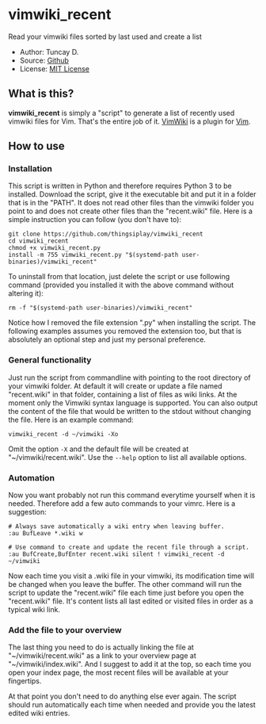 # vimwiki\_recent

Read your vimwiki files sorted by last used and create a list

- Author: Tuncay D.
- Source: [Github](https://github.com/thingsiplay/vimwiki_recent)
- License: [MIT License](LICENSE)

## What is this?

**vimwiki_recent** is simply a "script" to generate a list of recently used
vimwiki files for Vim. That's the entire job of it.
[VimWiki](https://github.com/vimwiki/vimwiki) is a plugin for
[Vim](https://vimdoc.sourceforge.net).

## How to use

### Installation

This script is written in Python and therefore requires Python 3 to be
installed. Download the script, give it the executable bit and put it in a
folder that is in the "PATH". It does not read other files than the vimwiki
folder you point to and does not create other files than the "recent.wiki"
file. Here is a simple instruction you can follow (you don't have to):

    git clone https://github.com/thingsiplay/vimwiki_recent
    cd vimwiki_recent
    chmod +x vimwiki_recent.py
    install -m 755 vimwiki_recent.py "$(systemd-path user-binaries)/vimwiki_recent"

To uninstall from that location, just delete the script or use following
command (provided you installed it with the above command without altering it):

    rm -f "$(systemd-path user-binaries)/vimwiki_recent"

Notice how I removed the file extension ".py" when installing the script. The
following examples assumes you removed the extension too, but that is
absolutely an optional step and just my personal preference.

### General functionality

Just run the script from commandline with pointing to the root directory of
your vimwiki folder. At default it will create or update a file named
"recent.wiki" in that folder, containing a list of files as wiki links.  At the
moment only the Vimwiki syntax language is supported. You can also output the
content of the file that would be written to the stdout without changing the
file. Here is an example command:

    vimwiki_recent -d ~/vimwiki -Xo

Omit the option `-X` and the default file will be created at
"~/vimwiki/recent.wiki". Use the `--help` option to list all available options.

### Automation

Now you want probably not run this command everytime yourself when it is
needed. Therefore add a few auto commands to your vimrc. Here is a suggestion:

    # Always save automatically a wiki entry when leaving buffer.
    :au BufLeave *.wiki w

    # Use command to create and update the recent file through a script.
    :au BufCreate,BufEnter recent.wiki silent ! vimwiki_recent -d ~/vimwiki

Now each time you visit a .wiki file in your vimwiki, its modification time
will be changed when you leave the buffer. The other command will run the
script to update the "recent.wiki" file each time just before you open the
"recent.wiki" file. It's content lists all last edited or visited files in
order as a typical wiki link.

### Add the file to your overview

The last thing you need to do is actually linking the file at
"\~/vimwiki/recent.wiki" as a link to your overview page at
"\~/vimwiki/index.wiki". And I suggest to add it at the top, so each time you
open your index page, the most recent files will be available at your
fingertips.

At that point you don't need to do anything else ever again. The script should
run automatically each time when needed and provide you the latest edited wiki
entries.
